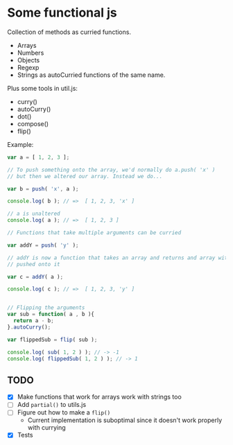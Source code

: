 
# Some functional js

Collection of methods as curried functions.
* Arrays
* Numbers
* Objects
* Regexp
* Strings
as autoCurried functions of the same name.

Plus some tools in util.js:
* curry()
* autoCurry()
* dot()
* compose()
* flip()


Example:

```javascript
var a = [ 1, 2, 3 ];

// To push something onto the array, we'd normally do a.push( 'x' )
// but then we altered our array. Instead we do...

var b = push( 'x', a );

console.log( b ); // =>  [ 1, 2, 3, 'x' ]

// a is unaltered
console.log( a ); // =>  [ 1, 2, 3 ]

// Functions that take multiple arguments can be curried

var addY = push( 'y' );

// addY is now a function that takes an array and returns and array with 'y'
// pushed onto it

var c = addY( a );

console.log( c ); // =>  [ 1, 2, 3, 'y' ]


// Flipping the arguments
var sub = function( a , b ){ 
  return a - b;
}.autoCurry();

var flippedSub = flip( sub );

console.log( sub( 1, 2 ) ); // -> -1
console.log( flippedSub( 1, 2 ) ); // -> 1
```

## TODO
* [x] Make functions that work for arrays work with strings too
* [ ] Add `partial()` to utils.js
* [ ] Figure out how to make a `flip()`
  * Current implementation is suboptimal since it doesn't work properly with currying
* [x] Tests
